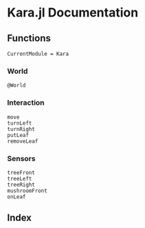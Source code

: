 # Kara.jl Documentation

## Functions

```@meta
CurrentModule = Kara
```

### World

```@docs
@World
```

### Interaction
```@docs
move
turnLeft
turnRight
putLeaf
removeLeaf
```

### Sensors
```@docs
treeFront
treeLeft
treeRight
mushroomFront
onLeaf
```
## Index

```@index
```


